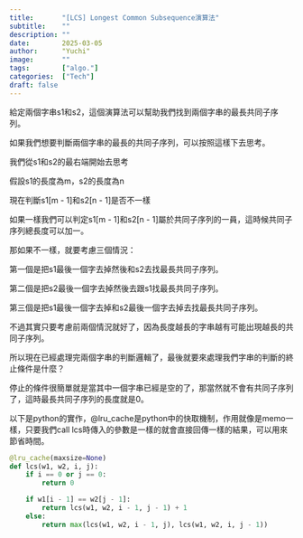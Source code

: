 ```yaml
---
title:       "[LCS] Longest Common Subsequence演算法"
subtitle:    ""
description: ""
date:        2025-03-05
author:      "Yuchi"
image:       ""
tags:        ["algo."]
categories:  ["Tech"]
draft: false
---
```


給定兩個字串s1和s2，這個演算法可以幫助我們找到兩個字串的最長共同子序列。

如果我們想要判斷兩個字串的最長的共同子序列，可以按照這樣下去思考。

我們從s1和s2的最右端開始去思考

假設s1的長度為m，s2的長度為n

現在判斷s1\[m - 1\]和s2\[n - 1\]是否不一樣

如果一樣我們可以判定s1\[m - 1\]和s2\[n - 1\]屬於共同子序列的一員，這時候共同子序列總長度可以加一。

那如果不一樣，就要考慮三個情況：

第一個是把s1最後一個字去掉然後和s2去找最長共同子序列。

第二個是把s2最後一個字去掉然後去跟s1找最長共同子序列。

第三個是把s1最後一個字去掉和s2最後一個字去掉去找最長共同子序列。

不過其實只要考慮前兩個情況就好了，因為長度越長的字串越有可能出現越長的共同子序列。

所以現在已經處理完兩個字串的判斷邏輯了，最後就要來處理我們字串的判斷的終止條件是什麼？

停止的條件很簡單就是當其中一個字串已經是空的了，那當然就不會有共同子序列了，這時最長共同子序列的長度就是0。



以下是python的實作，@lru_cache是python中的快取機制，作用就像是memo一樣，只要我們call lcs時傳入的參數是一樣的就會直接回傳一樣的結果，可以用來節省時間。

```python
@lru_cache(maxsize=None)
def lcs(w1, w2, i, j):
    if i == 0 or j == 0:
        return 0

    if w1[i - 1] == w2[j - 1]:
        return lcs(w1, w2, i - 1, j - 1) + 1
    else:
        return max(lcs(w1, w2, i - 1, j), lcs(w1, w2, i, j - 1))
```